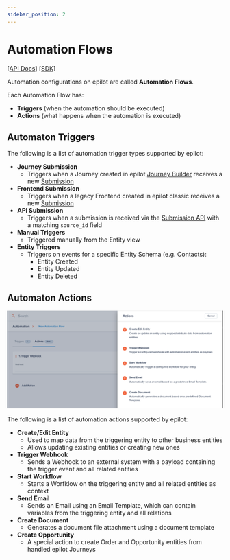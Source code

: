 ```yaml
---
sidebar_position: 2
---
```


# Automation Flows

[[API Docs](/api/automation#tag/flows)]
[[SDK](https://www.npmjs.com/package/@epilot/automation-client)]

Automation configurations on epilot are called **Automation Flows**.

Each Automation Flow has:

- **Triggers** (when the automation should be executed)
- **Actions** (what happens when the automation is executed)

## Automaton Triggers

The following is a list of automation trigger types supported by epilot:

- **Journey Submission**
  - Triggers when a Journey created in epilot [Journey Builder](/docs/journeys/journey-builder) receives a new [Submission](/docs/submissions)
- **Frontend Submission**
  - Triggers when a legacy Frontend created in epilot classic receives a new [Submission](/docs/submissions)
- **API Submission**
  - Triggers when a submission is received via the [Submission API](/api/submission) with a matching `source_id` field
- **Manual Triggers**
  - Triggered manually from the Entity view
- **Entity Triggers**
  - Triggers on events for a specific Entity Schema (e.g. Contacts):
    - Entity Created
    - Entity Updated
    - Entity Deleted

## Automaton Actions

![Automation Actions](../../static/img/automation-actions.png)

The following is a list of automation actions supported by epilot:

- **Create/Edit Entity**
  - Used to map data from the triggering entity to other business entities
  - Allows updating existing entities or creating new ones
- **Trigger Webhook**
  - Sends a Webhook to an external system with a payload containing the trigger event and all related entities
- **Start Workflow**
  - Starts a Worfklow on the triggering entity and all related entities as context
- **Send Email**
  - Sends an Email using an Email Template, which can contain variables from the triggering entity and all relations
- **Create Document**
  - Generates a document file attachment using a document template
- **Create Opportunity**
  - A special action to create Order and Opportunity entities from handled epilot Journeys
